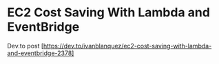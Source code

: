 # EC2 Cost Saving With Lambda and EventBridge
Dev.to post [https://dev.to/ivanblanquez/ec2-cost-saving-with-lambda-and-eventbridge-2378]
